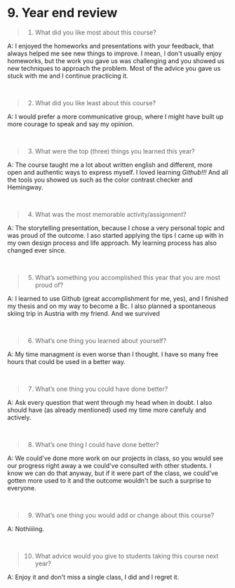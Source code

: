 # 9. Year end review

> 1) What did you like most about this course?

A: I enjoyed the homeworks and presentations with your feedback, that always helped me see new things to improve. I mean, I don't usually enjoy homeworks, but the work you gave us was challenging and you showed us new techniques to approach the problem. Most of the advice you gave us stuck with me and I continue practicing it.  


&nbsp;

> 2) What did you like least about this course? 

A: I would prefer a more communicative group, where I might have built up more courage to speak and say my opinion.

&nbsp;

> 3) What were the top (three) things you learned this year?

A: The course taught me a lot about written english and different, more open and authentic ways to express myself. 
I loved learning _Github!!!_ 
And all the tools you showed us such as the color contrast checker and Hemingway. 

&nbsp;

> 4) What was the most memorable activity/assignment?

A: The storytelling presentation, because I chose a very personal topic and was proud of the outcome. I aso started applying the tips I came up with in my own design process and life approach. My learning process has also changed ever since. 

&nbsp;

> 5) What’s something you accomplished this year that you are most proud of?

A: I learned to use Github (great accomplishment for me, yes), and I finished my thesis and on my way to become a Bc. I also planned a spontaneous skiing trip in Austria with my friend. And we survived

&nbsp;

> 6) What’s one thing you learned about yourself?

A: My time managment is even worse than I thought. I have so many free hours that could be used in a better way. 

&nbsp;

> 7) What’s one thing you could have done better?

A: Ask every question that went through my head when in doubt. I also should have (as already mentioned) used my time more carefuly and actively. 

&nbsp;

> 8) What’s one thing I could have done better?

A: We could've done more work on our projects in class, so you would see our progress right away a we could've consulted with other students. I know we can do that anyway, but if it were part of the class, we could've gotten more used to it and the outcome wouldn't be such a surprise to everyone. 

&nbsp;

> 9) What’s one thing you would add or change about this course?

A: Nothiiiing.

&nbsp;

> 10) What advice would you give to students taking this course next year?

A: Enjoy it and don't miss a single class, I did and I regret it. 


&nbsp;

